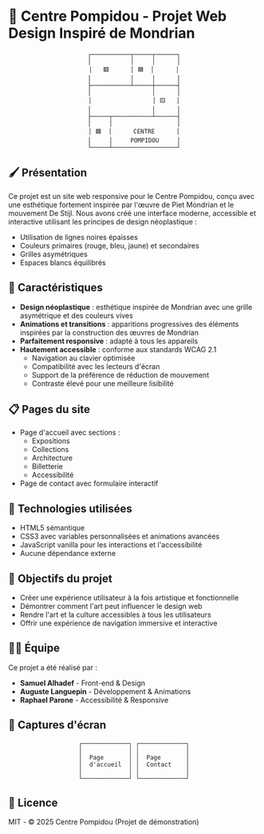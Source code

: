 # 🎨 Centre Pompidou - Projet Web Design Inspiré de Mondrian

<div align="center">
  
```
┌───────────┬─────┬──────┐
│           │     │      │
│   🟥      │ 🟦  │      │
│           │     │      │
├───────────┴─────┼──────┤
│                 │      │
│                 │ 🟨   │
│                 │      │
├─────┬───────────┴──────┤
│     │                  │
│ 🟪  │      CENTRE      │
│     │     POMPIDOU     │
└─────┴──────────────────┘
```

</div>

## 🖌️ Présentation

Ce projet est un site web responsive pour le Centre Pompidou, conçu avec une esthétique fortement inspirée par l'œuvre de Piet Mondrian et le mouvement De Stijl. Nous avons créé une interface moderne, accessible et interactive utilisant les principes de design néoplastique :
- Utilisation de lignes noires épaisses
- Couleurs primaires (rouge, bleu, jaune) et secondaires
- Grilles asymétriques
- Espaces blancs équilibrés

## 🚀 Caractéristiques

- **Design néoplastique** : esthétique inspirée de Mondrian avec une grille asymétrique et des couleurs vives
- **Animations et transitions** : apparitions progressives des éléments inspirées par la construction des œuvres de Mondrian
- **Parfaitement responsive** : adapté à tous les appareils
- **Hautement accessible** : conforme aux standards WCAG 2.1
  - Navigation au clavier optimisée
  - Compatibilité avec les lecteurs d'écran
  - Support de la préférence de réduction de mouvement
  - Contraste élevé pour une meilleure lisibilité

## 📋 Pages du site

- Page d'accueil avec sections :
  - Expositions
  - Collections
  - Architecture
  - Billetterie
  - Accessibilité
- Page de contact avec formulaire interactif

## 🔧 Technologies utilisées

- HTML5 sémantique
- CSS3 avec variables personnalisées et animations avancées
- JavaScript vanilla pour les interactions et l'accessibilité
- Aucune dépendance externe

## 🎯 Objectifs du projet

- Créer une expérience utilisateur à la fois artistique et fonctionnelle
- Démontrer comment l'art peut influencer le design web
- Rendre l'art et la culture accessibles à tous les utilisateurs
- Offrir une expérience de navigation immersive et interactive

## 👨‍💻 Équipe

Ce projet a été réalisé par :

- **Samuel Alhadef** - Front-end & Design
- **Auguste Languepin** - Développement & Animations
- **Raphael Parone** - Accessibilité & Responsive

## 📱 Captures d'écran

<div align="center">

```
┌─────────────┐ ┌─────────────┐
│             │ │             │
│  Page       │ │  Page       │
│  d'accueil  │ │  Contact    │
│             │ │             │
└─────────────┘ └─────────────┘
```

</div>

## 📜 Licence

MIT - © 2025 Centre Pompidou (Projet de démonstration)
